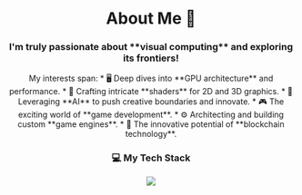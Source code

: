 <h1 align="center">
  About Me 👋
</h1>

<h3 align="center">
  I'm truly passionate about **visual computing** and exploring its frontiers!
</h3>

<p align="center">
  My interests span:
  * 🖥️ Deep dives into **GPU architecture** and performance.
  * 🎨 Crafting intricate **shaders** for 2D and 3D graphics.
  * 🧠 Leveraging **AI** to push creative boundaries and innovate.
  * 🎮 The exciting world of **game development**.
  * ⚙️ Architecting and building custom **game engines**.
  * 🔗 The innovative potential of **blockchain technology**.
</p>

<h3 align="center">
  💻 My Tech Stack
</h3>

<p align="center">
  <a href="https://skillicons.dev">
    <img src="https://skillicons.dev/icons?i=c,cpp,cs,rust,python,go,js,ts,react,vue,nextjs,threejs,html,css,unity,figma,ae,blender,matlab,pytorch,docker,kubernetes&perline=11" />
  </a>
</p>
